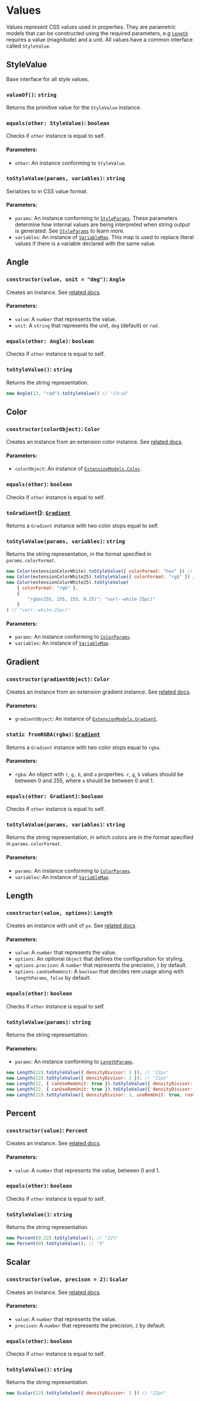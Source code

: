 # Values

Values represent CSS values used in properties. They are parametric models that can be constructed using the required parameters, e.g [`Length`](./values.md#length) requires a value (magnitude) and a unit. All values have a common interface called `StyleValue`.

## StyleValue

Base interface for all style values.

### `valueOf()`: `string`
Returns the primitive value for the `StyleValue` instance.

### `equals(other: StyleValue)`: `boolean`
Checks if `other` instance is equal to self.

#### Parameters:
- `other`: An instance conforming to `StyleValue`.

### `toStyleValue(params, variables)`: `string`
Serializes to in CSS value format.

#### Parameters:
- `params`: An instance conforming to [`StyleParams`](./types.md#styleparams). These parameters determine how internal values are being interpreted when string output is generated. See [`StyleParams`](./types.md#styleparams) to learn more.
- `variables`: An instance of [`VariableMap`](./types.md#variablemap). This map is used to replace literal values if there is a variable declared with the same value.

## Angle

### `constructor(value, unit = "deg")`: `Angle`
Creates an instance. See [related docs](https://developer.mozilla.org/en-US/docs/Web/CSS/angle).

#### Parameters:
- `value`: A `number` that represents the value.
- `unit`: A `string` that represents the unit, `deg` (default) or `rad`.

### `equals(other: Angle)`: `boolean`
Checks if `other` instance is equal to self.

### `toStyleValue()`: `string`
Returns the string representation.

```js
new Angle(13, "rad").toStyleValue() // "13rad"
```

## Color

### `constructor(colorObject)`: `Color`
Creates an instance from an extension color instance. See [related docs](https://developer.mozilla.org/en-US/docs/Web/CSS/color_value).

#### Parameters:
- `colorObject`: An instance of [`ExtensionModels.Color`](https://github.com/zeplin/zeplin-extension-documentation/blob/master/model/color.md).

### `equals(other)`: `boolean`
Checks if `other` instance is equal to self.

### `toGradient`(): [`Gradient`](./values.md#gradient)
Returns a `Gradient` instance with two color stops equal to self.

### `toStyleValue(params, variables)`: `string`
Returns the string representation, in the format specified in `params.colorFormat`.

```js
new Color(extensionColorWhite).toStyleValue({ colorFormat: "hex" }) // "#ffffff"
new Color(extensionColorWhite25).toStyleValue({ colorFormat: "rgb" }) // "rgba(255, 255, 255, 0.25)"
new Color(extensionColorWhite25).toStyleValue(
    { colorFormat: "rgb" },
    {
        "rgba(255, 255, 255, 0.25)": "var(--white-25pc)"
    }
) // "var(--white-25pc)"
```

#### Parameters:
- `params`: An instance conforming to [`ColorParams`](./types.md#colorparams).
- `variables`: An instance of [`VariableMap`](./types.md#variablemap).

## Gradient

### `constructor(gradientObject)`: `Color`
Creates an instance from an extension gradient instance. See [related docs](https://developer.mozilla.org/en-US/docs/Web/CSS/gradient).

#### Parameters:
 - `gradientObject`: An instance of [`ExtensionModels.Gradient`](https://github.com/zeplin/zeplin-extension-documentation/blob/master/model/gradient.md).

### `static fromRGBA(rgba)`: [`Gradient`](./values.md#gradient)
Returns a `Gradient` instance with two color stops equal to `rgba`.

#### Parameters:
- `rgba`: An object with `r`, `g,` `b`, and `a` properties. `r`, `g`, `b` values should be between 0 and 255, where `a` should be between 0 and 1.

### `equals(other: Gradient)`: `boolean`
Checks if `other` instance is equal to self.

### `toStyleValue(params, variables)`: `string`
Returns the string representation, in which colors are in the format specified in `params.colorFormat`.

#### Parameters:
 - `params`: An instance conforming to [`ColorParams`](./types.md#colorparams).
 - `variables`: An instance of [`VariableMap`](./types.md#variablemap).

## Length

### `constructor(value, options)`: `Length`
Creates an instance with unit of `px`. See [related docs](https://developer.mozilla.org/en-US/docs/Web/CSS/length).

#### Parameters:
- `value`: A `number` that represents the value.
- `options`: An optional `Object` that defines the configuration for styling.
- `options.precison`: A `number` that represents the precision, `2` by default.
- `options.canUseRemUnit`: A `boolean` that decides rem usage along with `lengthParams`, `false` by default.

### `equals(other)`: `boolean`
Checks if `other` instance is equal to self.

### `toStyleValue(params)`: `string`
Returns the string representation.

#### Parameters:
- `params`: An instance conforming to [`LengthParams`](./types.md#lengthparams).

```js
new Length(22).toStyleValue({ densityDivisor: 1 }); // "22px"
new Length(22).toStyleValue({ densityDivisor: 2 }); // "11px"
new Length(22, { canUseRemUnit: true }).toStyleValue({ densityDivisor: 1, useRemUnit: true, rootFontSize: 11 }); // "1rem"
new Length(22, { canUseRemUnit: true }).toStyleValue({ densityDivisor: 1  }); // "22px" since `useRemUnit` is not true
new Length(22).toStyleValue({ densityDivisor: 1, useRemUnit: true, rootFontSize: 11 }); // "22px" since `canUseRemUnit` is not true
```

## Percent

### `constructor(value)`: `Percent`
Creates an instance. See [related docs](https://developer.mozilla.org/en-US/docs/Web/CSS/percentage).

#### Parameters:
- `value`: A `number` that represents the value, between 0 and 1.

### `equals(other)`: `boolean`
Checks if `other` instance is equal to self.

### `toStyleValue()`: `string`
Returns the string representation.

```js
new Percent(0.22).toStyleValue(); // "22%"
new Percent(0).toStyleValue(); // "0"
```

## Scalar

### `constructor(value, precison = 2)`: `Scalar`
Creates an instance. See [related docs](https://developer.mozilla.org/en-US/docs/Web/CSS/number).

#### Parameters:
- `value`: A `number` that represents the value.
- `precison`: A `number` that represents the precision, `2` by default.

### `equals(other)`: `boolean`
Checks if `other` instance is equal to self.

### `toStyleValue()`: `string`
Returns the string representation.

```js
new Scalar(22).toStyleValue({ densityDivisor: 1 }) // "22px"
```
